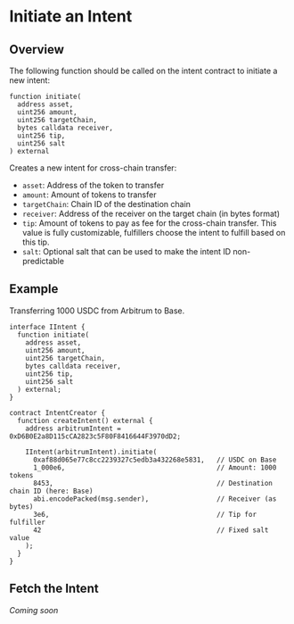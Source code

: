 # Initiate an Intent

## Overview

The following function should be called on the intent contract to initiate a new intent:

```solidity
function initiate(
  address asset,
  uint256 amount,
  uint256 targetChain,
  bytes calldata receiver,
  uint256 tip,
  uint256 salt
) external
```

Creates a new intent for cross-chain transfer:
- `asset`: Address of the token to transfer
- `amount`: Amount of tokens to transfer
- `targetChain`: Chain ID of the destination chain
- `receiver`: Address of the receiver on the target chain (in bytes format)
- `tip`: Amount of tokens to pay as fee for the cross-chain transfer. This value is fully customizable, fulfillers choose the intent to fulfill based on this tip.
- `salt`: Optional salt that can be used to make the intent ID non-predictable

## Example

Transferring 1000 USDC from Arbitrum to Base.

```solidity
interface IIntent {
  function initiate(
    address asset,
    uint256 amount,
    uint256 targetChain,
    bytes calldata receiver,
    uint256 tip,
    uint256 salt
  ) external;
}

contract IntentCreator {
  function createIntent() external {
    address arbitrumIntent = 0xD6B0E2a8D115cCA2823c5F80F8416644F3970dD2;

    IIntent(arbitrumIntent).initiate(
      0xaf88d065e77c8cc2239327c5edb3a432268e5831,   // USDC on Base
      1_000e6,                                      // Amount: 1000 tokens
      8453,                                         // Destination chain ID (here: Base)
      abi.encodePacked(msg.sender),                 // Receiver (as bytes)
      3e6,                                          // Tip for fulfiller
      42                                            // Fixed salt value
    );
  }
}
```

## Fetch the Intent

*Coming soon*